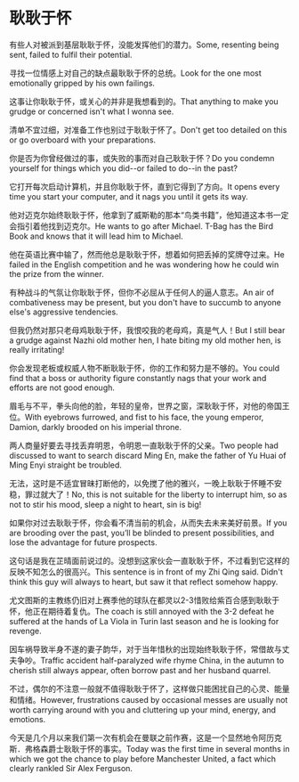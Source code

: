 # 耿耿于怀

<p><span class="chinese">有些人对被派到基层耿耿于怀，没能发挥他们的潜力。</span><span class="english">Some, resenting being sent, failed to fulfil their potential.</span></p>

<p><span class="chinese">寻找一位情感上对自己的缺点最耿耿于怀的总统。</span><span class="english">Look for the one most emotionally gripped by his own failings.</span></p>

<p><span class="chinese">这事让你耿耿于怀，或关心的并非是我想看到的。</span><span class="english">That anything to make you grudge or concerned isn't what I wonna see.</span></p>

<p><span class="chinese">清单不宜过细，对准备工作也别过于耿耿于怀了。</span><span class="english">Don't get too detailed on this or go overboard with your preparations.</span></p>

<p><span class="chinese">你是否为你曾经做过的事，或失败的事而对自己耿耿于怀？</span><span class="english">Do you condemn yourself for things which you did--or failed to do--in the past?</span></p>

<p><span class="chinese">它打开每次启动计算机，并且你耿耿于怀，直到它得到了方向。</span><span class="english">It opens every time you start your computer, and it nags you until it gets its way.</span></p>

<p><span class="chinese">他对迈克尔始终耿耿于怀，他拿到了威斯勒的那本“鸟类书籍”，他知道这本书一定会指引着他找到迈克尔。</span><span class="english">He wants to go after Michael. T-Bag has the Bird Book and knows that it will lead him to Michael.</span></p>

<p><span class="chinese">他在英语比赛中输了，然而他总是耿耿于怀，想着如何把丢掉的奖牌夺过来。</span><span class="english">He failed in the English competition and he was wondering how he could win the prize from the winner.</span></p>

<p><span class="chinese">有种战斗的气氛让你耿耿于怀，但你不必屈从于任何人的逼人意志。</span><span class="english">An air of combativeness may be present, but you don't have to succumb to anyone else's aggressive tendencies.</span></p>

<p><span class="chinese">但我仍然对那只老母鸡耿耿于怀，我恨咬我的老母鸡，真是气人！</span><span class="english">But I still bear a grudge against Nazhi old mother hen, I hate biting my old mother hen, is really irritating!</span></p>

<p><span class="chinese">你会发现老板或权威人物不断耿耿于怀，你的工作和努力是不够的。</span><span class="english">You could find that a boss or authority figure constantly nags that your work and efforts are not good enough.</span></p>

<p><span class="chinese">眉毛与不平，拳头向他的脸，年轻的皇帝，世界之窗，深耿耿于怀，对他的帝国王位。</span><span class="english">With eyebrows furrowed, and fist to his face, the young emperor, Damion, darkly brooded on his imperial throne.</span></p>

<p><span class="chinese">两人商量好要去寻找丢弃明恩，令明恩一直耿耿于怀的父亲。</span><span class="english">Two people had discussed to want to search discard Ming En, make the father of Yu Huai of Ming Enyi straight be troubled.</span></p>

<p><span class="chinese">无法，这时是不适宜冒昧打断他的，以免搅了他的雅兴，一晚上耿耿于怀睡不安稳，罪过就大了！</span><span class="english">No, this is not suitable for the liberty to interrupt him, so as not to stir his mood, sleep a night to heart, sin is big!</span></p>

<p><span class="chinese">如果你对过去耿耿于怀，你会看不清当前的机会，从而失去未来美好前景。</span><span class="english">If you are brooding over the past, you’ll be blinded to present possibilities, and lose the advantage for future prospects.</span></p>

<p><span class="chinese">这句话是我在芷晴面前说过的。没想到这家伙会一直耿耿于怀，不过看到它这样的反映不知怎么的很高兴。</span><span class="english">This sentence is in front of my Zhi Qing said. Didn't think this guy will always to heart, but saw it that reflect somehow happy.</span></p>

<p><span class="chinese">尤文图斯的主教练仍旧对上赛季他的球队在都灵以2-3惜败给紫百合感到耿耿于怀，他正在期待着复仇。</span><span class="english">The coach is still annoyed with the 3-2 defeat he suffered at the hands of La Viola in Turin last season and he is looking for revenge.</span></p>

<p><span class="chinese">因车祸导致半身不遂的妻子韵华，对于当年惜秋的出现始终耿耿于怀，常借故与丈夫争吵。</span><span class="english">Traffic accident half-paralyzed wife rhyme China, in the autumn to cherish still always appear, often borrow past and her husband quarrel.</span></p>

<p><span class="chinese">不过，偶尔的不注意一般就不值得耿耿于怀了，这样做只能困扰自己的心灵、能量和情绪。</span><span class="english">However, frustrations caused by occasional messes are usually not worth carrying around with you and cluttering up your mind, energy, and emotions.</span></p>

<p><span class="chinese">今天是几个月以来我们第一次有机会在曼联之前作赛，这是一个显然地令阿历克斯．弗格森爵士耿耿于怀的事实。</span><span class="english">Today was the first time in several months in which we got the chance to play before Manchester United, a fact which clearly rankled Sir Alex Ferguson.</span></p>

